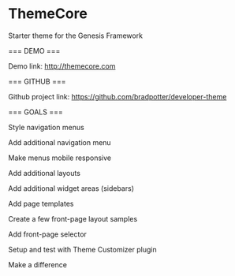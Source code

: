 ThemeCore
=========

Starter theme for the Genesis Framework

=== DEMO ===

Demo link: http://themecore.com

=== GITHUB ===

Github project link: https://github.com/bradpotter/developer-theme

=== GOALS ===

Style navigation menus

Add additional navigation menu

Make menus mobile responsive

Add additional layouts

Add additional widget areas (sidebars)

Add page templates

Create a few front-page layout samples

Add front-page selector

Setup and test with Theme Customizer plugin

Make a difference


